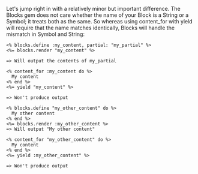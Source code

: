 Let's jump right in with a relatively minor but important difference. The Blocks gem does not care whether the name of your Block is a String or a Symbol; it treats both as the same. So whereas using content_for with yield will require that the name matches identically, Blocks will handle the mismatch in Symbol and String:

```erb
<% blocks.define :my_content, partial: "my_partial" %>
<%= blocks.render "my_content" %>

=> Will output the contents of my_partial
```

```erb
<% content_for :my_content do %>
  My content
<% end %>
<%= yield "my_content" %>

=> Won't produce output
```

```erb
<% blocks.define "my_other_content" do %>
  My other content
<% end %>
<%= blocks.render :my_other_content %>
=> Will output "My other content"
```

```erb
<% content_for "my_other_content" do %>
  My content
<% end %>
<%= yield :my_other_content" %>

=> Won't produce output
```